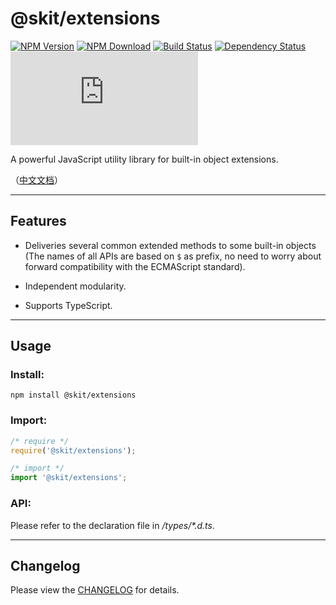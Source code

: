 # @skit/extensions

[![NPM Version](https://img.shields.io/npm/v/@skit/extensions.svg?sanitize=true)](https://www.npmjs.com/package/@skit/extensions)
[![NPM Download](https://img.shields.io/npm/dm/@skit/extensions.svg?sanitize=true)](https://www.npmjs.com/package/@skit/extensions)
[![Build Status](https://travis-ci.org/fudiwei/skit-extensions.js.svg?branch=master)](https://travis-ci.org/fudiwei/skit-extensions.js)
[![Dependency Status](https://david-dm.org/fudiwei/skit-extensions.js.svg)](https://david-dm.org/fudiwei/skit-extensions.js)
[![License](https://img.shields.io/github/license/fudiwei/skit-extensions.js)](https://mit-license.org/)

A powerful JavaScript utility library for built-in object extensions.

（[中文文档](./README.zh-CN.md)）

---

## Features

-   Deliveries several common extended methods to some built-in objects (The names of all APIs are based on `$` as prefix, no need to worry about forward compatibility with the ECMAScript standard).

-   Independent modularity.

-   Supports TypeScript.

---

## Usage

### Install:

```shell
npm install @skit/extensions
```

### Import:

```javascript
/* require */
require('@skit/extensions');

/* import */
import '@skit/extensions';
```

### API:

Please refer to the declaration file in _/types/\*.d.ts_.

---

## Changelog

Please view the [CHANGELOG](./CHANGELOG.md) for details.
